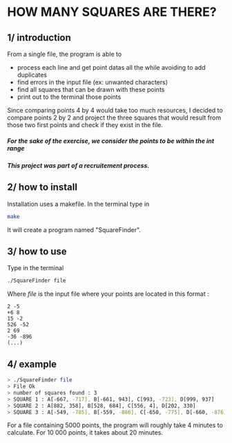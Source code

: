 # HOW MANY SQUARES ARE THERE?

## 1/ introduction
From a single file, the program is able to
- process each line and get point datas all the while avoiding to add duplicates
- find errors in the input file (ex: unwanted characters)
- find all squares that can be drawn with these points
- print out to the terminal those points

Since comparing points 4 by 4 would take too much resources, I decided to compare points 2 by 2 and project the three squares that would result from those two first points and check if they exist in the file.
##### For the sake of the exercise, we consider the points to be within the int range
##### This project was part of a recruitement process.

## 2/ how to install
Installation uses a makefile.
In the terminal type in
```bash
make
```
It will create a program named "SquareFinder".

## 3/ how to use
Type in the terminal 
```bash
./SquareFinder file
```
Where _file_ is the input file where your points are located in this format :

```
2 -5
+6 8
15 -2
526 -52
2 69
-36 -896
(...)
```
## 4/ example

```bash
> ./SquareFinder file
> File Ok
> number of squares found : 3
> SQUARE 1 : A[-667, -717], B[-661, 943], C[993, -723], D[999, 937]
> SQUARE 2 : A[882, 358], B[528, 684], C[556, 4], D[202, 330]
> SQUARE 3 : A[-549, -785], B[-559, -886], C[-650, -775], D[-660, -876]

```

For a file containing 5000 points, the program will roughly take 4 minutes to calculate. 
For 10 000 points, it takes about 20 minutes.

